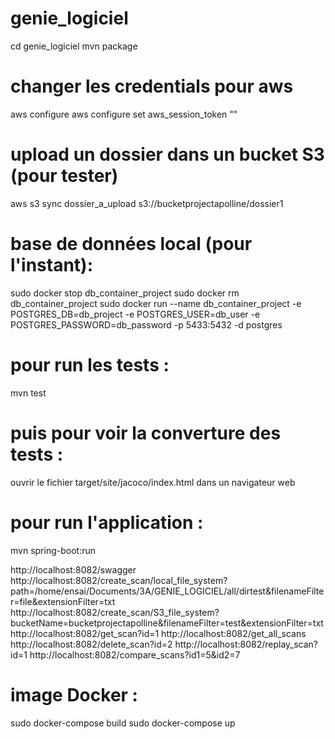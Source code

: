 # genie_logiciel
cd genie_logiciel
mvn package

# changer les credentials pour aws
aws configure
aws configure set aws_session_token "<token>"

# upload un dossier dans un bucket S3 (pour tester)
aws s3 sync dossier_a_upload s3://bucketprojectapolline/dossier1

# base de données local (pour l'instant): 
sudo docker stop db_container_project
sudo docker rm db_container_project
sudo docker run --name db_container_project -e POSTGRES_DB=db_project -e POSTGRES_USER=db_user -e POSTGRES_PASSWORD=db_password -p 5433:5432 -d postgres

# pour run les tests : 
mvn test
# puis pour voir la  converture des tests : 
ouvrir le fichier target/site/jacoco/index.html dans un navigateur web

# pour run l'application :
mvn spring-boot:run

http://localhost:8082/swagger
http://localhost:8082/create_scan/local_file_system?path=/home/ensai/Documents/3A/GENIE_LOGICIEL/all/dirtest&filenameFilter=file&extensionFilter=txt
http://localhost:8082/create_scan/S3_file_system?bucketName=bucketprojectapolline&filenameFilter=test&extensionFilter=txt
http://localhost:8082/get_scan?id=1
http://localhost:8082/get_all_scans
http://localhost:8082/delete_scan?id=2
http://localhost:8082/replay_scan?id=1
http://localhost:8082/compare_scans?id1=5&id2=7

# image Docker : 
sudo docker-compose build
sudo docker-compose up